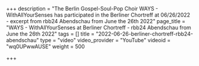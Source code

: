 +++
description = "The Berlin Gospel-Soul-Pop Choir WAYS - WithAllYourSenses has participated in the Berliner Chortreff at 06/26/2022 - excerpt from rbb24 Abendschau from June the 26th 2022"
page_title = "WAYS - WithAllYourSenses at Berliner Chortreff - rbb24 Abendschau from June the 26th 2022"
tags = []
title = "2022-06-26-berliner-chortreff-rbb24-abendschau"
type = "video"
video_provider = "YouTube"
videoid = "wq0UPwwAUSE"
weight = 500

+++
